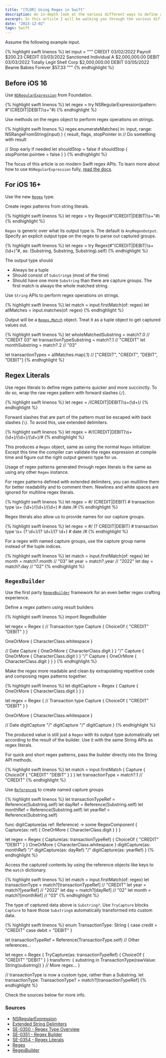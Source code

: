 ```yaml
---
title: "[TLDR] Using Regex in Swift"
description: An in-depth look at the various different ways to define and use regular expressions in Swift
excerpt: In this article I will be walking you through the various different ways to define and use regular expressions in Swift
date: "2023-12-02"
tags: Swift
---
```


Assume the following example input.

{% highlight swift linenos %}
let input = """
CREDIT    03/02/2022    Payroll                   $200.23
CREDIT    03/03/2022    Sanctioned Individual A   $2,000,000.00
DEBIT     03/03/2022    Totally Legit Shell Corp  $2,000,000.00
DEBIT     03/05/2022    Beanie Babies Forever     $57.33
"""
{% endhighlight %}

## Before iOS 16

Use [`NSRegularExpression`](https://developer.apple.com/documentation/foundation/nsregularexpression) from Foundation.

{% highlight swift linenos %}
let regex = try NSRegularExpression(pattern: #"(CREDIT|DEBIT)\s+"#)
{% endhighlight %}

Use methods on the regex object to perform regex operations on strings.

{% highlight swift linenos %}
regex.enumerateMatches(
  in: input,
  range: NSRangeFromString(input)
) { result, flags, stopPointer in
  // Do something with result

  // Stop early if needed
  let shouldStop = false
  if shouldStop {
    stopPointer.pointee = false
  }
}
{% endhighlight %}

The focus of this article is on modern Swift regex APIs. To learn more about how to use `NSRegularExpression` fully, [read the docs](https://developer.apple.com/documentation/foundation/nsregularexpression).

## For iOS 16+

Use the new [`Regex`](https://developer.apple.com/documentation/swift/regex) type.

Create regex patterns from string literals.

{% highlight swift linenos %}
let regex = try Regex(#"(CREDIT|DEBIT)\s+"#)
{% endhighlight %}

`Regex` is generic over what its output type is. The default is `AnyRegexOutput`. Specify an explicit output type on the regex to parse out captured groups.

{% highlight swift linenos %}
let regex = try Regex(#"(CREDIT|DEBIT)\s+(\d+)"#, as: (Substring, Substring, Substring).self)
{% endhighlight %}

The output type should

- Always be a tuple
- Should consist of `Substring`s (most of the time)
- Should have one more `Substring` than there are capture groups. The first match is always the whole matched string.

Use `String` APIs to perform regex operations on strings.

{% highlight swift linenos %}
let match = input.firstMatch(of: regex)
let allMatches = input.matches(of: regex)
{% endhighlight %}

Output will be a [`Regex.Match`](https://developer.apple.com/documentation/swift/regex/match) object. Treat it as a tuple object to get captured values out.

{% highlight swift linenos %}
let wholeMatchedSubstring = match?.0        // "CREDIT    03"
let transactionTypeSubstring = match?.1     // "CREDIT"
let monthSubstring = match?.2               // "03"

let transactionTypes = allMatches.map(\.1)  // ["CREDIT", "CREDIT", "DEBIT", "DEBIT"]
{% endhighlight %}

## Regex Literals

Use regex literals to define regex patterns quicker and more succinctly. To do so, wrap the raw regex pattern with forward slashes (`/`).

{% highlight swift linenos %}
let regex = /(CREDIT|DEBIT)\s+(\d+)/
{% endhighlight %}

Forward slashes that are part of the pattern must be escaped with back slashes (`\`). To avoid this, use extended delimiters.

{% highlight swift linenos %}
let regex = #/(CREDIT|DEBIT)\s+(\d+)/(\d+)/(\d+)/#
{% endhighlight %}

This produces a `Regex` object, same as using the normal `Regex` initializer. Except this time the compiler can validate the regex expression at compile time and figure out the right output generic type for us.

Usage of regex patterns generated through regex literals is the same as using any other `Regex` instance.

For regex patterns defined with extended delimiters, you can multiline them for better readability and to comment them. Newlines and white spaces are ignored for multiline regex literals.

{% highlight swift linenos %}
let regex = #/
(CREDIT|DEBIT)     # transaction type
\s+
(\d+)/(\d+)/(\d+)  # date
/#
{% endhighlight %}

Regex literals also allow us to provide names for our capture groups.

{% highlight swift linenos %}
let regex = #/
(?<transactionType> CREDIT|DEBIT)          # transaction type
\s+
(?<month> \d+)/(?<day> \d+)/(?<year> \d+)  # date
/#
{% endhighlight %}

For a regex with named capture groups, use the capture group name instead of the tuple indices.

{% highlight swift linenos %}
let match = input.firstMatch(of: regex)
let month = match?.month  // "03"
let year = match?.year    // "2022"
let day = match?.day      // "02"
{% endhighlight %}

## `RegexBuilder`

Use the first party [`RegexBuilder`](https://developer.apple.com/documentation/regexbuilder) framework for an even better regex crafting experience.

Define a regex pattern using result builders

{% highlight swift linenos %}
import RegexBuilder

let regex = Regex {
  // Transaction type
  Capture {
    ChoiceOf {
      "CREDIT"
      "DEBIT"
    }
  }

  OneOrMore {
    CharacterClass.whitespace
  }

  // Date
  Capture {
    OneOrMore {
      CharacterClass.digit
    }
  }
  "/"
  Capture {
    OneOrMore {
      CharacterClass.digit
    }
  }
  "/"
  Capture {
    OneOrMore {
      CharacterClass.digit
    }
  }
}
{% endhighlight %}

Make the regex more readable and clean by extrapolating repetitive code and composing regex patterns together.

{% highlight swift linenos %}
let digitCapture = Regex {
  Capture {
    OneOrMore {
      CharacterClass.digit
    }
  }
}

let regex = Regex {
  // Transaction type
  Capture {
    ChoiceOf {
      "CREDIT"
      "DEBIT"
    }
  }

  OneOrMore {
    CharacterClass.whitespace
  }

  // Date
  digitCapture
  "/"
  digitCapture
  "/"
  digitCapture
}
{% endhighlight %}

The produced value is still just a `Regex` with its output type automatically set according to the result of the builder. Use it with the same String APIs as regex literals.

For quick and short regex patterns, pass the builder directly into the String API methods.

{% highlight swift linenos %}
let match = input.firstMatch {
  Capture {
    ChoiceOf {
      "CREDIT"
      "DEBIT"
    }
  }
}
let transactionType = match?.1  // "CREDIT"
{% endhighlight %}

Use [`Reference`s](https://developer.apple.com/documentation/regexbuilder/reference) to create named capture groups

{% highlight swift linenos %}
let transactionTypeRef = Reference(Substring.self)
let dayRef = Reference(Substring.self)
let monthRef = Reference(Substring.self)
let yearRef = Reference(Substring.self)

func digitCapture(as ref: Reference<Substring>) -> some RegexComponent {
  Capture(as: ref) {
    OneOrMore {
      CharacterClass.digit
    }
  }
}

let regex = Regex {
  Capture(as: transactionTypeRef) {
    ChoiceOf {
      "CREDIT"
      "DEBIT"
    }
  }
  OneOrMore {
    CharacterClass.whitespace
  }
  digitCapture(as: monthRef)
  "/"
  digitCapture(as: dayRef)
  "/"
  digitCapture(as: yearRef)
}
{% endhighlight %}

Access the captured contents by using the reference objects like keys to the `match` dictionary.

{% highlight swift linenos %}
let match = input.firstMatch(of: regex)
let transactionType = match?[transactionTypeRef]  // "CREDIT"
let year = match?[yearRef]                        // "2022"
let day = match?[dayRef]                          // "02"
let month = match?[monthRef]                      // "03"
{% endhighlight %}

The type of captured data above is `Substring?`. Use `TryCapture` blocks `Capture` to have those `Substring`s automatically transformed into custom data.

{% highlight swift linenos %}
enum TransactionType: String {
  case credit = "CREDIT"
  case debit = "DEBIT"
}

let transactionTypeRef = Reference(TransactionType.self)
// Other references...

let regex = Regex {
  TryCapture(as: transactionTypeRef) {
    ChoiceOf {
      "CREDIT"
      "DEBIT"
    }
  } transform: { substring in
    TransactionType(rawValue: String(substring))
  }
  // More regex...
}

// transactionType is now a custom type, rather than a Substring.
let transactionType: TransactionType? = match?[transactionTypeRef]
{% endhighlight %}

Check the sources below for more info.

### Sources

- [NSRegularExpression](https://developer.apple.com/documentation/foundation/nsregularexpression)
- [Extended String Delimiters](https://docs.swift.org/swift-book/documentation/the-swift-programming-language/stringsandcharacters/#Extended-String-Delimiters)
- [SE-0350 - Regex Type Overview](https://github.com/apple/swift-evolution/blob/main/proposals/0350-regex-type-overview.md)
- [SE-0351 - Regex Builder](https://github.com/apple/swift-evolution/blob/main/proposals/0351-regex-builder.md)
- [SE-0354 - Regex Literals](https://github.com/apple/swift-evolution/blob/main/proposals/0354-regex-literals.md)
- [Regex](https://developer.apple.com/documentation/swift/regex)
- [RegexBuilder](https://developer.apple.com/documentation/regexbuilder)
